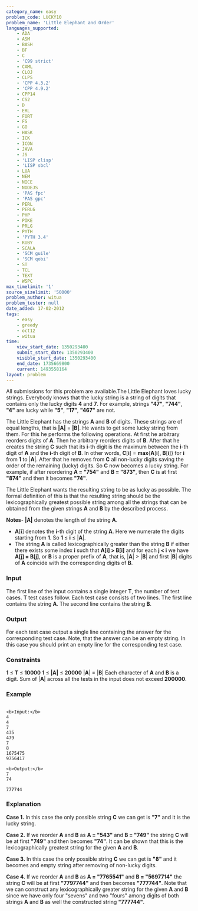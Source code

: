 ```yaml
---
category_name: easy
problem_code: LUCKY10
problem_name: 'Little Elephant and Order'
languages_supported:
    - ADA
    - ASM
    - BASH
    - BF
    - C
    - 'C99 strict'
    - CAML
    - CLOJ
    - CLPS
    - 'CPP 4.3.2'
    - 'CPP 4.9.2'
    - CPP14
    - CS2
    - D
    - ERL
    - FORT
    - FS
    - GO
    - HASK
    - ICK
    - ICON
    - JAVA
    - JS
    - 'LISP clisp'
    - 'LISP sbcl'
    - LUA
    - NEM
    - NICE
    - NODEJS
    - 'PAS fpc'
    - 'PAS gpc'
    - PERL
    - PERL6
    - PHP
    - PIKE
    - PRLG
    - PYTH
    - 'PYTH 3.4'
    - RUBY
    - SCALA
    - 'SCM guile'
    - 'SCM qobi'
    - ST
    - TCL
    - TEXT
    - WSPC
max_timelimit: '1'
source_sizelimit: '50000'
problem_author: witua
problem_tester: null
date_added: 17-02-2012
tags:
    - easy
    - greedy
    - oct12
    - witua
time:
    view_start_date: 1350293400
    submit_start_date: 1350293400
    visible_start_date: 1350293400
    end_date: 1735669800
    current: 1493558164
layout: problem
---
```

All submissions for this problem are available.The Little Elephant loves lucky strings. Everybody knows that the lucky string is a string of digits that contains only the lucky digits **4** and **7**. For example, strings **"47"**, **"744"**, **"4"** are lucky while **"5"**, **"17"**, **"467"** are not.

The Little Elephant has the strings **A** and **B** of digits. These strings are of equal lengths, that is **|A|** = **|B|**. He wants to get some lucky string from them. For this he performs the following operations. At first he arbitrary reorders digits of **A**. Then he arbitrary reorders digits of **B**. After that he creates the string **C** such that its **i**-th digit is the maximum between the **i**-th digit of **A** and the **i**-th digit of **B**. In other words, **C**\[**i**\] = **max**{**A**\[**i**\], **B**\[**i**\]} for **i** from **1** to |**A**|. After that he removes from **C** all non-lucky digits saving the order of the remaining (lucky) digits. So **C** now becomes a lucky string. For example, if after reordering **A = "754"** and **B = "873"**, then **C** is at first **"874"** and then it becomes **"74"**.

The Little Elephant wants the resulting string to be as lucky as possible. The formal definition of this is that the resulting string should be the lexicographically greatest possible string among all the strings that can be obtained from the given strings **A** and **B** by the described process.

**Notes**- **|A|** denotes the length of the string **A**.
- **A**\[**i**\] denotes the **i**-th digit of the string **A**. Here we numerate the digits starting from **1**. So **1** ≤ **i** ≤ |**A**|.
- The string **A** is called lexicographically greater than the string **B** if either there exists some index **i** such that **A\[i\] > B\[i\]** and for each **j < i** we have **A\[j\] = B\[j\]**, or **B** is a proper prefix of **A**, that is, |**A**| > |**B**| and first |**B**| digits of **A** coincide with the corresponding digits of **B**.

### Input

The first line of the input contains a single integer **T**, the number of test cases. **T** test cases follow. Each test case consists of two lines. The first line contains the string **A**. The second line contains the string **B**.

### Output

For each test case output a single line containing the answer for the corresponding test case. Note, that the answer can be an empty string. In this case you should print an empty line for the corresponding test case.

### Constraints

**1** ≤ **T** ≤ **10000**
**1** ≤ **|A|** ≤ **20000**
|**A**| = |**B**|
Each character of **A** and **B** is a digit.
Sum of |**A**| across all the tests in the input does not exceed **200000**.

### Example

```

<b>Input:</b>
4
4
7
435
479
7
8
1675475
9756417

<b>Output:</b>
7
74

777744

```
### Explanation

**Case 1.** In this case the only possible string **C** we can get is **"7"** and it is the lucky string.

**Case 2.** If we reorder **A** and **B** as **A = "543"** and **B = "749"** the string **C** will be at first **"749"** and then becomes **"74"**. It can be shown that this is the lexicographically greatest string for the given **A** and **B**.

**Case 3.** In this case the only possible string **C** we can get is **"8"** and it becomes and empty string after removing of non-lucky digits.

**Case 4.** If we reorder **A** and **B** as **A = "7765541"** and **B = "5697714"** the string **C** will be at first **"7797744"** and then becomes **"777744"**. Note that we can construct any lexicographically greater string for the given **A** and **B** since we have only four "sevens" and two "fours" among digits of both strings **A** and **B** as well the constructed string **"777744"**.